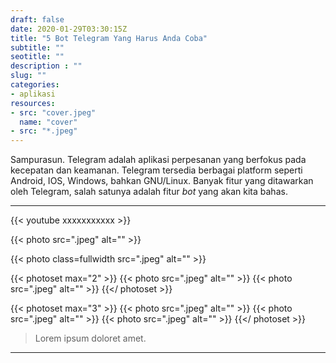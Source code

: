 ```yaml
---
draft: false
date: 2020-01-29T03:30:15Z
title: "5 Bot Telegram Yang Harus Anda Coba"
subtitle: ""
seotitle: ""
description : ""
slug: ""
categories:
- aplikasi
resources:
- src: "cover.jpeg"
  name: "cover"
- src: "*.jpeg"
---
```



Sampurasun. Telegram adalah aplikasi perpesanan yang berfokus pada kecepatan dan keamanan. Telegram
tersedia berbagai platform seperti Android, IOS, Windows, bahkan GNU/Linux. Banyak fitur yang
ditawarkan oleh Telegram, salah satunya adalah fitur _bot_ yang akan kita bahas.

***

{{< youtube xxxxxxxxxxx >}}

{{< photo src=".jpeg" alt="" >}}

{{< photo class=fullwidth src=".jpeg" alt="" >}}

{{< photoset max="2" >}}
  {{< photo src=".jpeg" alt="" >}}
  {{< photo src=".jpeg" alt="" >}}
{{</ photoset >}}

{{< photoset max="3" >}}
  {{< photo src=".jpeg" alt="" >}}
  {{< photo src=".jpeg" alt="" >}}
  {{< photo src=".jpeg" alt="" >}}
{{</ photoset >}}

> Lorem ipsum doloret amet.

***
